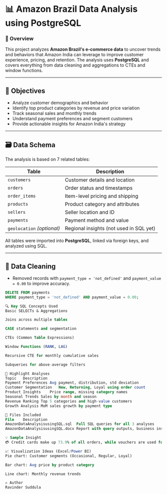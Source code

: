 # 📊 Amazon Brazil Data Analysis using PostgreSQL

### 📝 Overview
This project analyzes **Amazon Brazil's e-commerce data** to uncover trends and behaviors that Amazon India can leverage to improve customer experience, pricing, and retention. The analysis uses **PostgreSQL** and covers everything from data cleaning and aggregations to CTEs and window functions.

---

## 🎯 Objectives
- Analyze customer demographics and behavior
- Identify top product categories by revenue and price variation
- Track seasonal sales and monthly trends
- Understand payment preferences and segment customers
- Provide actionable insights for Amazon India's strategy

---

## 🗃️ Data Schema
The analysis is based on 7 related tables:

| Table | Description |
|-------|-------------|
| `customers` | Customer details and location |
| `orders` | Order status and timestamps |
| `order_items` | Item-level pricing and shipping |
| `products` | Product category and attributes |
| `sellers` | Seller location and ID |
| `payments` | Payment method and value |
| `geolocation` *(optional)* | Regional insights (not used in SQL yet) |

All tables were imported into **PostgreSQL**, linked via foreign keys, and analyzed using SQL.

---

## 🧹 Data Cleaning
- Removed records with `payment_type = 'not_defined'` and `payment_value = 0.00` to improve accuracy.
```sql
DELETE FROM payments
WHERE payment_type = 'not_defined' AND payment_value = 0.00;

🔍 Key SQL Concepts Used
Basic SELECTs & Aggregations

Joins across multiple tables

CASE statements and segmentation

CTEs (Common Table Expressions)

Window Functions (RANK, LAG)

Recursive CTE for monthly cumulative sales

Subqueries for above-average filters

🧪 Highlight Analyses
Topic	Description
Payment Preferences	Avg payment, distribution, std deviation
Customer Segmentation	New, Returning, Loyal using order count
Product Insights	Price range, missing category names
Seasonal Trends	Sales by month and season
Revenue Ranking	Top 5 categories and high-value customers
Growth Analysis	MoM sales growth by payment type

📂 Files Included
File	Description
AmazonDataAnalysisusingSQL.sql	Full SQL queries for all 3 analyses
AmazonDataAnalysisusingSQL.docx	Report with query outputs, business insights, and recommendations

💡 Sample Insight
💳 Credit cards make up 73.9% of all orders, while vouchers are used for small consistent purchases — a valuable insight for Amazon India’s payment strategy.

📈 Visualization Ideas (Excel/Power BI)
Pie chart: Customer segments (Occasional, Regular, Loyal)

Bar chart: Avg price by product category

Line chart: Monthly revenue trends

✍️ Author
Ravinder Suddula
